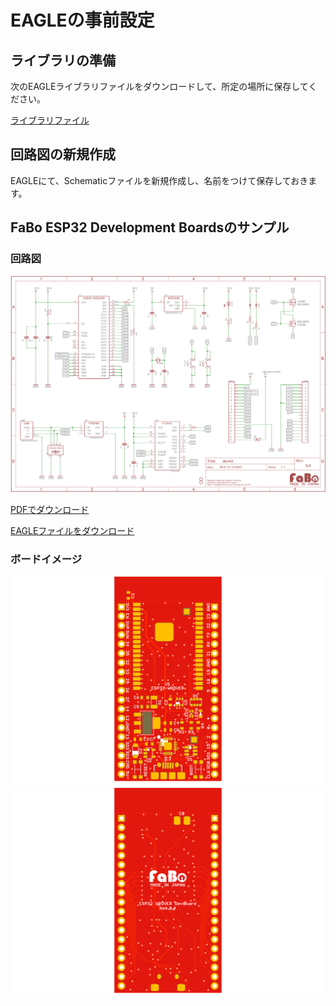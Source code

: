 # EAGLEの事前設定

## ライブラリの準備

次のEAGLEライブラリファイルをダウンロードして、所定の場所に保存してください。

[ライブラリファイル](./files/devkit.lbr)

## 回路図の新規作成

EAGLEにて、Schematicファイルを新規作成し、名前をつけて保存しておきます。

## FaBo ESP32 Development Boardsのサンプル

### 回路図

![](./img/devkit_sch.png)

[PDFでダウンロード](./files/devkit.pdf)

[EAGLEファイルをダウンロード](./files/devkit.zip)

### ボードイメージ

![](./img/devkit_top.png)
![](./img/devkit_bottom.png)
